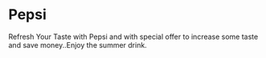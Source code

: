 # Pepsi
Refresh Your Taste with Pepsi and with special offer to increase some taste and save money..Enjoy the summer drink.

